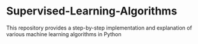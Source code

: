 # Supervised-Learning-Algorithms
This repository provides a step-by-step implementation and explanation of various machine learning algorithms in Python
